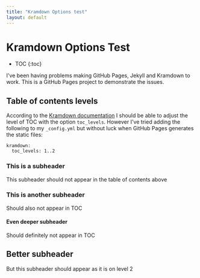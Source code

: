 ```yaml
---
title: "Kramdown Options test"
layout: default
---
```


# Kramdown Options Test

* TOC
{:toc}

I've been having problems making GitHub Pages, Jekyll and Kramdown to work. This is a GitHub Pages project to demonstrate the issues.

## Table of contents levels
According to the [Kramdown documentation](http://kramdown.gettalong.org/options.html#option-toc-levels) I should be able to adjust the level of TOC with the option `toc_levels`.
However I've tried adding the following to my `_config.yml` but without luck when GitHub Pages generates the static files:

```
kramdown:
  toc_levels: 1..2
``` 

### This is a subheader
This subheader should not appear in the table of contents above

### This is another subheader
Should also not appear in TOC

#### Even deeper subheader
Should definitely not appear in TOC

## Better subheader
But this subheader should appear as it is on level 2
